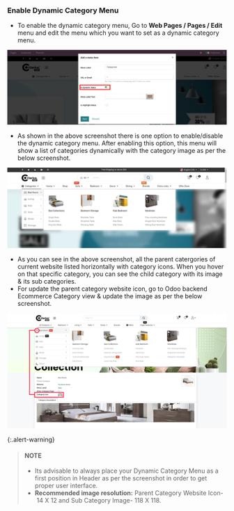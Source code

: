 
### Enable Dynamic Category Menu



* To enable the dynamic category menu, Go to **Web Pages / Pages / Edit** menu and edit the menu which you want to set as a dynamic category menu.


![](./images/7-1.png)


* As shown in the above screenshot there is one option to enable/disable the dynamic category menu. After enabling this option, this menu will show a list of categories dynamically with the category image as per the below screenshot.


![](./images/7-2.png)


* As you can see in the above screenshot, all the parent catergories of current website listed horizontally with category icons. When you hover on that specific category, you can see the child category with its image & its sub categories.
* For update the parent category website icon, go to Odoo backend Ecommerce Category view & update the image as per the below screenshot.


![](./images/7-3.jpg)



{:.alert-warning} 
> 
> #### NOTE
> 
> * Its advisable to always place your Dynamic Category Menu as a first position in Header as per the screenshot in order to get proper user interface.
> * **Recommended image resolution:** Parent Category Website Icon- 14 X 12 and Sub Category Image- 118 X 118.
> 
> 
> 



